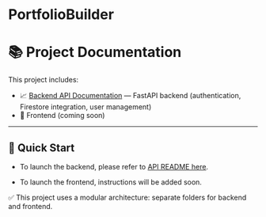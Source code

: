 # PortfolioBuilder

# 📚 Project Documentation

This project includes:

- 📈 [Backend API Documentation](./api/README.md) — FastAPI backend (authentication, Firestore integration, user management)
- 🎨 Frontend (coming soon)

---

## 🚀 Quick Start

- To launch the backend, please refer to [API README here](./api/README.md).

- To launch the frontend, instructions will be added soon.

✅ This project uses a modular architecture: separate folders for backend and frontend.
